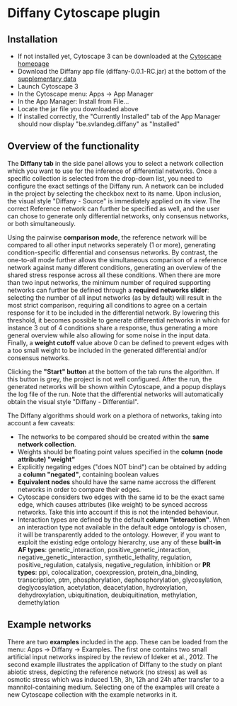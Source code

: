 # Diffany Cytoscape plugin ####
## Installation ####
 - If not installed yet, Cytoscape 3 can be downloaded at the [Cytoscape homepage][1]
 - Download the Diffany app file (diffany-0.0.1-RC.jar) at the bottom of the [supplementary data][2]
 - Launch Cytoscape 3
 - In the Cytoscape menu: Apps -> App Manager
 - In the App Manager: Install from File... 
 - Locate the jar file you downloaded above
 - If installed correctly, the "Currently Installed" tab of the App Manager should now display "be.svlandeg.diffany" as "Installed"
 
[1]: http://cytoscape.org/
[2]: http://bioinformatics.psb.ugent.be/supplementary_data/solan/diffany/

## Overview of the functionality ####
The **Diffany tab** in the side panel allows you to select a network collection which you want to use for the inference of differential networks. Once a specific collection is selected from the drop-down list, you need to configure the exact settings of the Diffany run. A network can be included in the project by selecting the checkbox next to its name. Upon inclusion, the visual style "Diffany - Source" is immediately applied on its view. The correct Reference network can further be specified as well, and the user can chose to generate only differential networks, only consensus networks, or both simultaneously.

Using the pairwise **comparison mode**, the reference network will be compared to all other input networks seperately (1 or more), generating condition-specific differential and consensus networks. By contrast, the one-to-all mode further allows the simultaneous comparison of a reference network against many different conditions, generating an overview of the shared stress response across all these conditions. When there are more than two input networks, the minimum number of required supporting networks can further be defined through a **required networks slider**: selecting the number of all input networks (as by default) will result in the most strict comparison, requiring all conditions to agree on a certain response for it to be included in the differential network. By lowering this threshold, it becomes possible to generate differential networks in which for instance 3 out of 4 conditions share a response, thus generating a more general overview while also allowing for some noise in the input data. Finally, a **weight cutoff** value above 0 can be defined to prevent edges with a too small weight to be included in the generated differential and/or consensus networks.

Clicking the **"Start" button** at the bottom of the tab runs the algorithm. If this button is grey, the project is not well configured. After the run, the generated networks will be shown within Cytoscape, and a popup displays the log file of the run. Note that the differential networks will automatically obtain the visual style "Diffany - Differential".

The Diffany algorithms should work on a plethora of networks, taking into account a few caveats:
 - The networks to be compared should be created within the **same network collection**.
 - Weights should be floating point values specified in the **column (node attribute) "weight"**
 - Explicitly negating edges ("does NOT bind") can be obtained by adding a **column "negated"**, containing boolean values
 - **Equivalent nodes** should have the same name accross the different networks in order to compare their edges.
 - Cytoscape considers two edges with the same id to be the exact same edge, which causes attributes (like weight) to be synced accross networks. Take this into account if this is not the intended behaviour.
 - Interaction types are defined by the default **column "interaction"**. When an interaction type not available in the default edge ontology is chosen, it will be transparently added to the ontology.
However, if you want to exploit the existing edge ontology hierarchy, use any of these **built-in AF types**:  genetic\_interaction, positive\_genetic\_interaction, negative\_genetic\_interaction, synthetic\_lethality, regulation, positive\_regulation, catalysis, negative_regulation, inhibition
 or **PR types**: ppi, colocalization, coexpression, protein\_dna\_binding, transcription, ptm, phosphorylation, dephosphorylation, glycosylation, deglycosylation, acetylation, deacetylation, hydroxylation, dehydroxylation, ubiquitination, deubiquitination, methylation, demethylation

## Example networks ####
There are two **examples** included in the app. These can be loaded from the menu: Apps -> Diffany -> Examples. The first one contains two small artificial input networks inspired by the review of Ideker et al., 2012. The second example illustrates the application of Diffany to the study on plant abiotic stress, depicting the reference network (no stress) as well as osmotic stress which was induced 1.5h, 3h, 12h and 24h after transfer to a mannitol-containing medium. Selecting one of the examples will create a new Cytoscape collection with the example networks in it.



